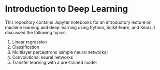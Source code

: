 # Introduction to Deep Learning

This repository contains Jupyter notebooks for an introductory lecture on machine learning and deep learning using Python, Scikit-learn, and Keras. I discussed the following topics:

1. Linear regression
2. Classification
3. Multilayer perceptrons (simple neural networks)
4. Convolutional neural networks
5. Transfer learning with a pre-trained model
